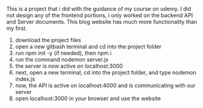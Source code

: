 This is a project that i did with the guidance of my course on udemy. I did not design any of the frontend portions, i only worked on the backend API and Server documents. This blog website has much more functionality than my first.
1) download the project files
2) open a new gitbash terminal and cd into the project folder
3) run npm init -y (if needed), then npm i
4) run the command nodemon server.js
5) the server is now active on localhost:3000
6) next, open a new terminal, cd into the project folder, and type nodemon index.js
7) now, the API is active on localhost:4000 and is communicating with our server
8) open localhost:3000 in your browser and use the website
